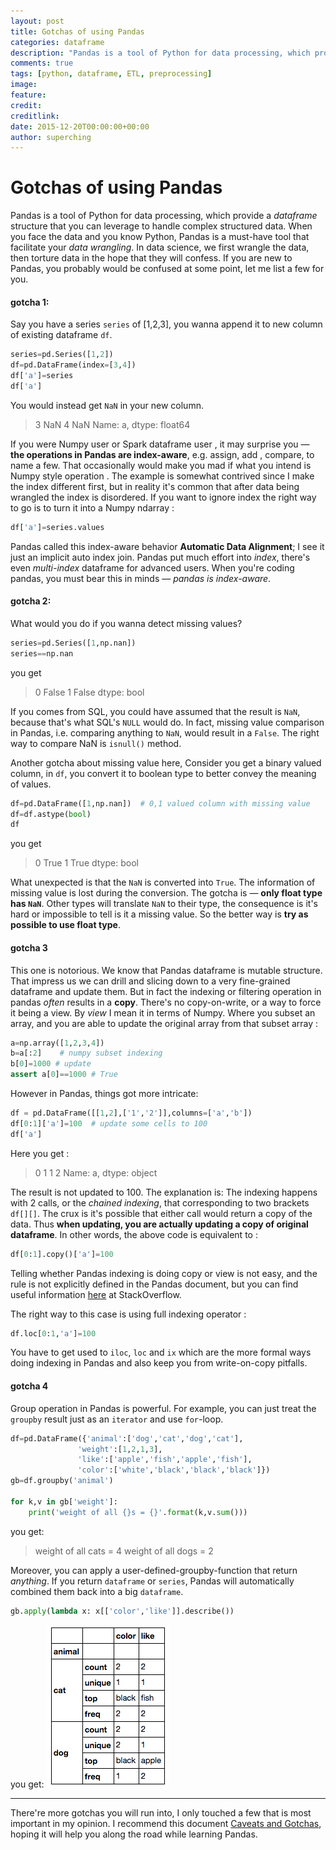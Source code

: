 ```yaml
---
layout: post
title: Gotchas of using Pandas
categories: dataframe
description: "Pandas is a tool of Python for data processing, which provide a 'dataframe' structure that you can leverage to handle complex structured data. This post will give you some important points that may help you cross the pitfalls when you're learning the pandas. "
comments: true
tags: [python, dataframe, ETL, preprocessing]
image:
feature:
credit:
creditlink:
date: 2015-12-20T00:00:00+00:00
author: superching
---
```


# Gotchas of using Pandas
Pandas is a tool of Python for data processing, which provide a *dataframe* structure that you can leverage to handle complex structured data. When you face the data and you know Python, Pandas is a must-have tool that facilitate your *data wrangling*. In data science, we first wrangle the data, then torture data in the hope that they will confess.
If you are new to Pandas, you probably would be  confused at some point, let me list a few for you.

#### gotcha 1:
Say you have a series `series` of [1,2,3], you wanna append it to new column of existing dataframe `df`.

```python
series=pd.Series([1,2])
df=pd.DataFrame(index=[3,4])
df['a']=series
df['a']
```
You would instead get `NaN` in your new column.
> 3 NaN
> 4 NaN
> Name: a, dtype: float64

If you were Numpy user or Spark dataframe user , it may surprise you — **the operations in Pandas are index-aware**, e.g. assign, add , compare, to name a few. That occasionally would make you mad if what you intend is Numpy style operation .
The example is somewhat contrived since I make the index different first, but in reality it's common that after data being wrangled the index is disordered.
If you want to ignore index the right way to go is to turn it into a Numpy ndarray :

```python
df['a']=series.values
```

Pandas called this index-aware behavior **Automatic Data Alignment**; I see it just an implicit auto index join. Pandas put much effort into *index*, there's even *multi-index* dataframe for advanced users. When you're coding pandas, you must bear this in minds — *pandas is index-aware*.

#### gotcha 2:
What would you do if you wanna detect missing values?

```python
series=pd.Series([1,np.nan])
series==np.nan
```
you get
> 0    False
> 1    False
> dtype: bool

If you comes from SQL, you could have assumed that the result is `NaN`, because that's what SQL's `NULL` would do. In fact, missing value comparison in Pandas, i.e. comparing anything to `NaN`, would result in a `False`.
The right way to compare NaN is `isnull()` method.

Another gotcha about missing value here, Consider you get a binary valued column, in `df`, you convert it to boolean type to better convey the meaning of values.

```python
df=pd.DataFrame([1,np.nan])  # 0,1 valued column with missing value
df=df.astype(bool)
df
```
you get
> 0    True
> 1    True
> dtype: bool

What unexpected is that the `NaN` is converted into `True`. The information of missing value is lost during the conversion.
The gotcha is — **only float type has `NaN`**. Other types will translate `NaN` to their type, the consequence is it's hard or impossible to tell is it a missing value. So the better way is **try as possible to use float type**.

#### gotcha 3
This one is notorious. We know that Pandas dataframe is mutable structure. That impress us we can drill and slicing down to a very fine-grained dataframe and update them. But in fact the indexing or filtering operation in pandas *often* results in a **copy**. There's no copy-on-write, or a way to force it being a view. By *view* I mean it in terms of Numpy. Where you subset an array, and you are able to update the original array from that subset array :
```python
a=np.array([1,2,3,4])
b=a[:2]    # numpy subset indexing
b[0]=1000 # update
assert a[0]==1000 # True
```

However in Pandas, things got more intricate:
```python
df = pd.DataFrame([[1,2],['1','2']],columns=['a','b'])
df[0:1]['a']=100  # update some cells to 100
df['a']
```
Here you get :
> 0    1
> 1    2
> Name: a, dtype: object

The result is not updated to 100. The explanation is: The indexing happens with 2 calls, or the *chained indexing*, that corresponding to two brackets `df[][]`. The crux is it's possible that either call would return a copy of the data. Thus **when updating, you are actually updating a copy of original dataframe**. In other words, the above code is equivalent to :
```python
df[0:1].copy()['a']=100
```

Telling whether Pandas indexing is doing copy or view is not easy, and the rule is not explicitly defined in the Pandas document, but you can find useful information [here](http://stackoverflow.com/questions/23296282/what-rules-does-pandas-use-to-generate-a-view-vs-a-copy) at StackOverflow.

The right way to this case is using full indexing operator :
```python
df.loc[0:1,'a']=100
```
You have to get used to `iloc`, `loc` and `ix` which are the more formal ways doing indexing in Pandas and also keep you from write-on-copy pitfalls.

#### gotcha 4
Group operation in Pandas is powerful. For example, you can just treat the `groupby` result just as an `iterator` and use `for`-loop.

```python
df=pd.DataFrame({'animal':['dog','cat','dog','cat'],
               'weight':[1,2,1,3],
               'like':['apple','fish','apple','fish'],
               'color':['white','black','black','black']})
gb=df.groupby('animal')

for k,v in gb['weight']:
    print('weight of all {}s = {}'.format(k,v.sum()))
```
you get:
> weight of all cats = 4
> weight of all dogs = 2

Moreover, you can apply a user-defined-groupby-function that return *anything*. If you return `dataframe` or `series`, Pandas will automatically combined them back into a big `dataframe`.

```python
gb.apply(lambda x: x[['color','like']].describe())
```
you get:
![df](/img/blog/wayne/dataframe_20151220.png)


---
There're more gotchas you will run into, I only touched a few that is most important in my opinion. I recommend this document [Caveats and Gotchas](http://pandas.pydata.org/pandas-docs/stable/gotchas.html), hoping it will help you along the road while learning Pandas.
